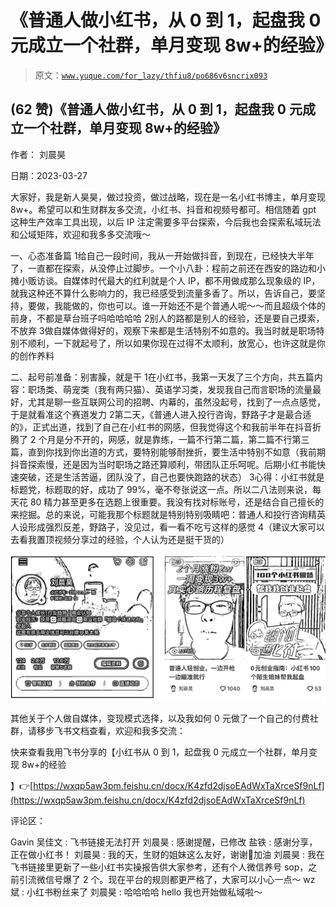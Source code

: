 # 《普通人做小红书，从 0 到 1，起盘我 0 元成立一个社群，单月变现 8w+的经验》

> 原文：[`www.yuque.com/for_lazy/thfiu8/po686v6sncrix093`](https://www.yuque.com/for_lazy/thfiu8/po686v6sncrix093)



## (62 赞)《普通人做小红书，从 0 到 1，起盘我 0 元成立一个社群，单月变现 8w+的经验》 

作者： 刘晨昊 

日期：2023-03-27 

大家好，我是新人昊昊，做过投资，做过战略，现在是一名小红书博主，单月变现 8w+。希望可以和生财群友多交流，小红书、抖音和视频号都可。相信随着 gpt 这种生产效率工具出现，以后 IP 注定需要多平台探索，今后我也会探索私域玩法和公域矩阵，欢迎和我多多交流哦～ 

一、心态准备篇 <ne-oli><ne-oli-i>1</ne-oli-i><ne-oli-c class="ne-oli-content" id="u6ad49309" data-lake-id="u6ad49309">给自己一段时间，我从一开始做抖音，到现在，已经快大半年了，一直都在探索，从没停止过脚步。一个小八卦：程前之前还在西安的路边和小摊小贩访谈。自媒体时代最大的红利就是个人 IP，都不用做成那么现象级的 IP，就我这种还不算什么影响力的，我已经感受到流量多香了。所以，告诉自己，要坚持，要做，我能做的，你也可以。谁一开始还不是个普通人呢～～而且超级个体的前身，不都是草台班子吗哈哈哈哈</ne-oli-c></ne-oli> <ne-oli><ne-oli-i>2</ne-oli-i><ne-oli-c class="ne-oli-content" id="u088d2ea4" data-lake-id="u088d2ea4">别人的路都是别人的经验，还是要自己摸索，不放弃</ne-oli-c></ne-oli> <ne-oli><ne-oli-i>3</ne-oli-i><ne-oli-c class="ne-oli-content" id="ua7ba5770" data-lake-id="ua7ba5770">做自媒体做得好的，观察下来都是生活特别不如意的。我当时就是职场特别不顺利，一下就起号了，所以如果你现在过得不太顺利，放宽心，也许这就是你的创作养料</ne-oli-c></ne-oli> 

二、起号前准备：别害臊，就是干 <ne-oli><ne-oli-i>1</ne-oli-i><ne-oli-c class="ne-oli-content" id="u8e372c92" data-lake-id="u8e372c92">在小红书，我第一天发了三个方向，共五篇内容：职场类、萌宠类（我有两只猫）、英语学习类，发现我自己而言职场的流量最好，尤其是聊一些互联网公司的招聘、内幕的，虽然没起号，找到了一点点感觉，于是就看准这个赛道发力</ne-oli-c></ne-oli> <ne-oli><ne-oli-i>2</ne-oli-i><ne-oli-c class="ne-oli-content" id="u8cac9786" data-lake-id="u8cac9786">第二天，《普通人进入投行咨询，野路子才是最合适的》，正式出道，找到了自己在小红书的网感，但我觉得这个和我前半年在抖音折腾了 2 个月是分不开的，网感，就是靠练，一篇不行第二篇，第二篇不行第三篇，直到你找到你出道的方式，要特别能够耐挫折，要生活中特别不如意（我前期抖音探索慢，还是因为当时职场之路还算顺利，带团队正乐呵呢。后期小红书能快速突破，还是生活苦逼，团队没了，自己也要快跑路的状态）</ne-oli-c></ne-oli> <ne-oli><ne-oli-i>3</ne-oli-i><ne-oli-c class="ne-oli-content" id="ub6a3c9f2" data-lake-id="ub6a3c9f2">心得：小红书就是标题党，标题取的好，成功了 99%，毫不夸张说这一点。所以二八法则来说，每天花 80 精力甚至更多在选题上很重要。我没有找对标账号，还是结合自己擅长的来挖掘。总的来说，可能我那个标题就是特别特别吸睛吧：普通人和投行咨询精英人设形成强烈反差，野路子，没见过，看一看不吃亏这样的感觉</ne-oli-c></ne-oli> <ne-oli><ne-oli-i>4</ne-oli-i><ne-oli-c class="ne-oli-content" id="u30a01fcc" data-lake-id="u30a01fcc">（建议大家可以去看我置顶视频分享过的经验，个人认为还是挺干货的）</ne-oli-c></ne-oli> 

![](img/b3e595f8f111f7f91e034d4c1a90c620.png)  

其他关于个人做自媒体，变现模式选择，以及我如何 0 元做了一个自己的付费社群，请移步飞书文档查看，欢迎和我多交流： 

快来查看我用飞书分享的【小红书从 0 到 1，起盘我 0 元成立一个社群，单月变现 8w+的经验 

】👉[https://wxqp5aw3pm.feishu.cn/docx/K4zfd2djsoEAdWxTaXrceSf9nLf](https://wxqp5aw3pm.feishu.cn/docx/K4zfd2djsoEAdWxTaXrceSf9nLf) 

评论区： 

Gavin 吴佳文 : 飞书链接无法打开 刘晨昊 : 感谢提醒，已修改 盐铁 : 感谢分享，正在做小红书！ 刘晨昊 : 我的天，生财的姐妹这么友好，谢谢🙏加油 刘晨昊 : 我在飞书链接里更新了一些小红书实操报告供大家参考，还有个人微信养号 sop，之前引流微信号爆了 2 个。现在平台的规则都更严格了，大家可以小心一点～ wz 斌 : 小红书粉丝来了 刘晨昊 : 哈哈哈哈 hello 我也开始做私域啦～